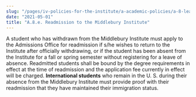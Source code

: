 ```yaml
---
slug: "/pages/iv-policies-for-the-institute/a-academic-policies/a-8-leaves-of-absence-withdrawal-suspension-expulsion-and-graduation/a-8-e-readmission-to-the-middlebury-institute"
date: "2021-05-01"
title: "A.8.e. Readmission to the Middlebury Institute"
---
```


A student who has withdrawn from the Middlebury Institute must apply to the Admissions Office for readmission if s/he wishes to return to the Institute after officially withdrawing, or if the student has been absent from the Institute for a fall or spring semester without registering for a leave of absence. Readmitted students shall be bound by the degree requirements in effect at the time of readmission and the application fee currently in effect will be charged. **International students** who remain in the U. S. during their absence from the Middlebury Institute must provide proof with their readmission that they have maintained their immigration status.
